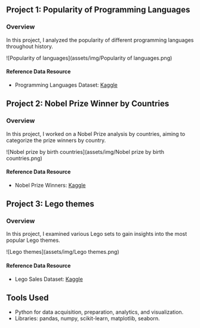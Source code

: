 ## Project 1: Popularity of Programming Languages

### Overview
In this project, I analyzed the popularity of different programming languages throughout history.

![Popularity of languages](assets/img/Popularity of languages.png)

#### Reference Data Resource
- Programming Languages Dataset: [Kaggle](link_to_dataset)

## Project 2: Nobel Prize Winner by Countries

### Overview
In this project, I worked on a Nobel Prize analysis by countries, aiming to categorize the prize winners by country.

![Nobel prize by birth countries](assets/img/Nobel prize by birth countries.png)

#### Reference Data Resource
- Nobel Prize Winners: [Kaggle](link_to_dataset)

## Project 3: Lego themes

### Overview
In this project, I examined various Lego sets to gain insights into the most popular Lego themes.

![Lego themes](assets/img/Lego themes.png)

#### Reference Data Resource
- Lego Sales Dataset: [Kaggle](link_to_dataset)

## Tools Used
- Python for data acquisition, preparation, analytics, and visualization.
- Libraries: pandas, numpy, scikit-learn, matplotlib, seaborn.
